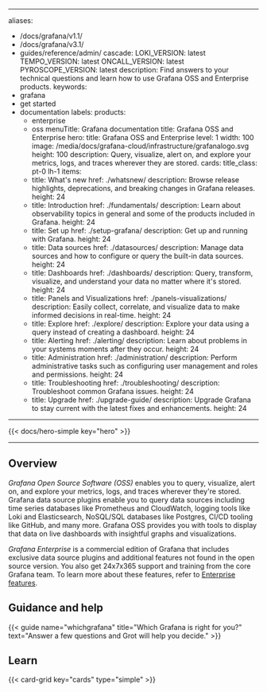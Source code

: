 -----

aliases:

- /docs/grafana/v1.1/
- /docs/grafana/v3.1/
- guides/reference/admin/
  cascade:
  LOKI\_VERSION: latest
  TEMPO\_VERSION: latest
  ONCALL\_VERSION: latest
  PYROSCOPE\_VERSION: latest
  description: Find answers to your technical questions and learn how to use Grafana OSS and Enterprise products.
  keywords:
- grafana
- get started
- documentation
  labels:
  products:
  - enterprise
  - oss
    menuTitle: Grafana documentation
    title: Grafana OSS and Enterprise
    hero:
    title: Grafana OSS and Enterprise
    level: 1
    width: 100
    image: /media/docs/grafana-cloud/infrastructure/grafanalogo.svg
    height: 100
    description: Query, visualize, alert on, and explore your metrics, logs, and traces wherever they are stored.
    cards:
    title\_class: pt-0 lh-1
    items:
  - title: What's new
    href: ./whatsnew/
    description: Browse release highlights, deprecations, and breaking changes in Grafana releases.
    height: 24
  - title: Introduction
    href: ./fundamentals/
    description: Learn about observability topics in general and some of the products included in Grafana.
    height: 24
  - title: Set up
    href: ./setup-grafana/
    description: Get up and running with Grafana.
    height: 24
  - title: Data sources
    href: ./datasources/
    description: Manage data sources and how to configure or query the built-in data sources.
    height: 24
  - title: Dashboards
    href: ./dashboards/
    description: Query, transform, visualize, and understand your data no matter where it's stored.
    height: 24
  - title: Panels and Visualizations
    href: ./panels-visualizations/
    description: Easily collect, correlate, and visualize data to make informed decisions in real-time.
    height: 24
  - title: Explore
    href: ./explore/
    description: Explore your data using a query instead of creating a dashboard.
    height: 24
  - title: Alerting
    href: ./alerting/
    description: Learn about problems in your systems moments after they occur.
    height: 24
  - title: Administration
    href: ./administration/
    description: Perform administrative tasks such as configuring user management and roles and permissions.
    height: 24
  - title: Troubleshooting
    href: ./troubleshooting/
    description: Troubleshoot common Grafana issues.
    height: 24
  - title: Upgrade
    href: ./upgrade-guide/
    description: Upgrade Grafana to stay current with the latest fixes and enhancements.
    height: 24

-----

{{\< docs/hero-simple key="hero" \>}}

-----

## Overview

*Grafana Open Source Software (OSS)* enables you to query, visualize, alert on, and explore your metrics, logs, and traces wherever they're stored. Grafana data source plugins enable you to query data sources including time series databases like Prometheus and CloudWatch, logging tools like Loki and Elasticsearch, NoSQL/SQL databases like Postgres, CI/CD tooling like GitHub, and many more. Grafana OSS provides you with tools to display that data on live dashboards with insightful graphs and visualizations.

*Grafana Enterprise* is a commercial edition of Grafana that includes exclusive data source plugins and additional features not found in the open source version. You also get 24x7x365 support and training from the core Grafana team.
To learn more about these features, refer to [Enterprise features](https://grafana.com/docs/grafana/\<GRAFANA_VERSION\>/introduction/grafana-enterprise/#enterprise-features-in-grafana-cloud).

## Guidance and help

{{\< guide name="whichgrafana" title="Which Grafana is right for you?" text="Answer a few questions and Grot will help you decide." \>}}

## Learn

{{\< card-grid key="cards" type="simple" \>}}
